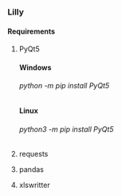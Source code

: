 
### Lilly




#### Requirements

1. PyQt5

    #### Windows
    ###### python -m pip install PyQt5

    #### Linux
    ###### python3 -m pip install PyQt5
    
2. requests
3. pandas
4. xlswritter